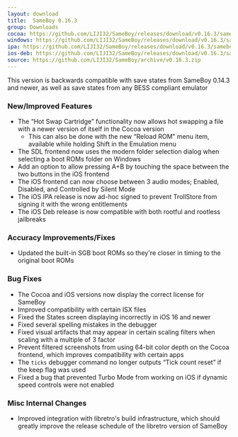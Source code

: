 ```yaml
---
layout: download
title:  SameBoy 0.16.3
group: Downloads
cocoa: https://github.com/LIJI32/SameBoy/releases/download/v0.16.3/sameboy_cocoa_v0.16.3.zip
windows: https://github.com/LIJI32/SameBoy/releases/download/v0.16.3/sameboy_winsdl_v0.16.3.zip
ipa: https://github.com/LIJI32/SameBoy/releases/download/v0.16.3/sameboy_ios_v0.16.3.ipa
ios-deb: https://github.com/LIJI32/SameBoy/releases/download/v0.16.3/sameboy_ios_v0.16.3.deb
source: https://github.com/LIJI32/SameBoy/archive/v0.16.3.zip
---
```

This version is backwards compatible with save states from SameBoy 0.14.3 and newer, as well as save states from any BESS compliant emulator

### New/Improved Features
* The “Hot Swap Cartridge” functionality now allows hot swapping a file with a newer version of itself in the Cocoa version
  * This can also be done with the new “Reload ROM” menu item, available while holding Shift in the Emulation menu
* The SDL frontend now uses the modern folder selection dialog when selecting a boot ROMs folder on Windows
* Add an option to allow pressing A+B by touching the space between the two buttons in the iOS frontend
* The iOS frontend can now choose between 3 audio modes; Enabled, Disabled, and Controlled by Silent Mode
* The iOS IPA release is now ad-hoc signed to prevent TrollStore from signing it with the wrong entitlements
* The iOS Deb release is now compatible with both rootful and rootless jailbreaks

### Accuracy Improvements/Fixes
* Updated the built-in SGB boot ROMs so they're closer in timing to the original boot ROMs

### Bug Fixes
* The Cocoa and iOS versions now display the correct license for SameBoy
* Improved compatibility with certain ISX files
* Fixed the States screen displaying incorrectly in iOS 16 and newer
* Fixed several spelling mistakes in the debugger
* Fixed visual artifacts that may appear in certain scaling filters when scaling with a multiple of 3 factor
* Prevent filtered screenshots from using 64-bit color depth on the Cocoa frontend, which improves compatibility with certain apps
* The `ticks` debugger command no longer outputs “Tick count reset” if the keep flag was used
* Fixed a bug that prevented Turbo Mode from working on iOS if dynamic speed controls were not enabled

### Misc Internal Changes
* Improved integration with libretro's build infrastructure, which should greatly improve the release schedule of the libretro version of SameBoy